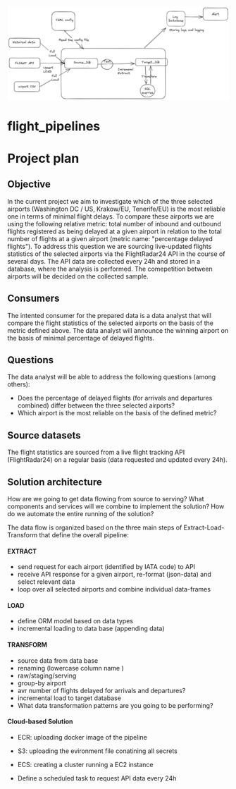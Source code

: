 ![Excalidraw Image](images/Untitled-2023-02-13-0758.png)

# flight_pipelines

# Project plan

## Objective

In the current project we aim to investigate which of the three selected airports (Washington DC / US, Krakow/EU, Tenerife/EU) is the most reliable one in terms of minimal flight delays. To compare these airports we are using the following relative metric: total number of inbound and outbound flights registered as being delayed at a given airport in relation to the total number of flights at a given airport (metric name: "percentage delayed flights"). To address this question we are sourcing live-updated flights statistics of the selected airports via the FlightRadar24 API in the course of several days. The API data are collected every 24h and stored in a database, where the analysis is performed. The comepetition between airports will be decided on the collected sample.

## Consumers

The intented consumer for the prepared data is a data analyst that will compare the flight statistics of the selected airports on the basis of the metric defined above. The data analyst will announce the winning airport on the basis of minimal percentage of delayed flights.

## Questions

The data analyst will be able to address the following questions (among others): 

+ Does the percentage of delayed flights (for arrivals and departures combined) differ between the three selected airports? 
+ Which airport is the most reliable on the basis of the defined metric?

## Source datasets

The flight statistics are sourced from a live flight tracking API (FlightRadar24) on a regular basis (data requested and updated every 24h).

## Solution architecture

How are we going to get data flowing from source to serving? What components and services will we combine to implement the solution? How do we automate the entire running of the solution?

The data flow is organized based on the three main steps of Extract-Load-Transform that define the overall pipeline:

#### EXTRACT

- send request for each airport (identified by IATA code) to API
- receive API response for a given airport, re-format (json-data) and select relevant data 
- loop over all selected airports and combine individual data-frames

#### LOAD

- define ORM model based on data types
- incremental loading to data base (appending data)

#### TRANSFORM

- source data from data base
- renaming (lowercase column name ) 
- raw/staging/serving
- group-by airport
- avr number of flights delayed for arrivals and departures?
- incremental load to target database
- What data transformation patterns are you going to be performing?

#### Cloud-based Solution

+ ECR: uploading docker image of the pipeline

+ S3: uploading the evironment file conatining all secrets

+ ECS: creating a cluster running a EC2 instance

+  Define a scheduled task to request API data every 24h
